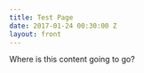 ```yaml
---
title: Test Page
date: 2017-01-24 00:30:00 Z
layout: front
---
```


Where is this content going to go?